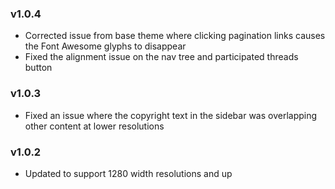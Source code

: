 ### v1.0.4
- Corrected issue from base theme where clicking pagination links causes the Font Awesome glyphs to disappear
- Fixed the alignment issue on the nav tree and participated threads button

### v1.0.3
- Fixed an issue where the copyright text in the sidebar was overlapping other content at lower resolutions

### v1.0.2
- Updated to support 1280 width resolutions and up
